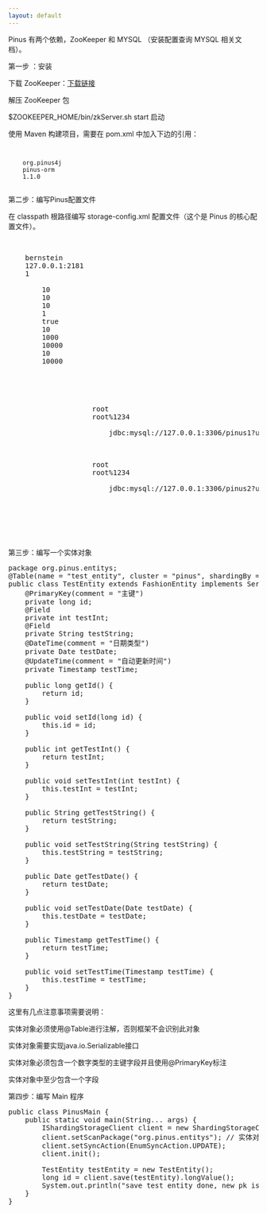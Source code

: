 ```yaml
---
layout: default
---
```

Pinus 有两个依赖，ZooKeeper 和 MYSQL （安装配置查询 MYSQL 相关文档）。

第一步 ：安装

下载 ZooKeeper：[下载链接](http://www.apache.org/dyn/closer.cgi/zookeeper/)

解压 ZooKeeper 包

$ZOOKEEPER_HOME/bin/zkServer.sh start 启动

使用 Maven 构建项目，需要在 pom.xml 中加入下边的引用：

<code xml>
<dependency>
    <groupId>org.pinus4j</groupId>
    <artifactId>pinus-orm</artifactId>
    <version>1.1.0</version>
</dependency>
</code>

第二步：编写Pinus配置文件

在 classpath 根路径编写 storage-config.xml 配置文件（这个是 Pinus 的核心配置文件）。

<pre>
<?xml version="1.0" encoding="UTF-8" ?>
<storage-config>
	<db.cluster.hash.algo>bernstein</db.cluster.hash.algo>
	<db.cluster.zk>127.0.0.1:2181</db.cluster.zk>
	<db.cluster.generateid.batch>1</db.cluster.generateid.batch>
	<db-connection-pool catalog="app">
		<maxActive>10</maxActive>
		<minIdle>10</minIdle>
		<maxIdle>10</maxIdle>
		<initialSize>1</initialSize>
		<removeAbandoned>true</removeAbandoned>
		<removeAbandonedTimeout>10</removeAbandonedTimeout>
		<maxWait>1000</maxWait>
		<timeBetweenEvictionRunsMillis>10000</timeBetweenEvictionRunsMillis>
		<numTestsPerEvictionRun>10</numTestsPerEvictionRun>
		<minEvictableIdleTimeMillis>10000</minEvictableIdleTimeMillis>
	</db-connection-pool>
	<cluster name="pinus" catalog="mysql">
		<region capacity="1-30000000">
			<master>
				<sharding>
					<db.username>root</db.username>
					<db.password>root%1234</db.password>
					<db.url>
						jdbc:mysql://127.0.0.1:3306/pinus1?useUnicode=true&amp;characterEncoding=UTF-8&amp;zeroDateTimeBehavior=convertToNull&amp;transformedBitIsBoolean=true
					</db.url>
				</sharding>
				<sharding>
					<db.username>root</db.username>
					<db.password>root%1234</db.password>
					<db.url>
						jdbc:mysql://127.0.0.1:3306/pinus2?useUnicode=true&amp;characterEncoding=UTF-8&amp;zeroDateTimeBehavior=convertToNull&amp;transformedBitIsBoolean=true
					</db.url>
				</sharding>
			</master>
		</region>
	</cluster>
</storage-config>
</pre>
第三步：编写一个实体对象

<pre>
package org.pinus.entitys;
@Table(name = "test_entity", cluster = "pinus", shardingBy = "testInt", shardingNum = 3, cache = true)
public class TestEntity extends FashionEntity implements Serializable {
    @PrimaryKey(comment = "主键")
    private long id;
    @Field
    private int testInt;
    @Field
    private String testString;
    @DateTime(comment = "日期类型")
    private Date testDate;
    @UpdateTime(comment = "自动更新时间")
    private Timestamp testTime;

    public long getId() {
        return id;
    }

    public void setId(long id) {
        this.id = id;
    }

    public int getTestInt() {
        return testInt;
    }

    public void setTestInt(int testInt) {
        this.testInt = testInt;
    }

    public String getTestString() {
        return testString;
    }

    public void setTestString(String testString) {
        this.testString = testString;
    }

    public Date getTestDate() {
        return testDate;
    }

    public void setTestDate(Date testDate) {
        this.testDate = testDate;
    }

    public Timestamp getTestTime() {
        return testTime;
    }

    public void setTestTime(Timestamp testTime) {
        this.testTime = testTime;
    }
}
</pre>
这里有几点注意事项需要说明：

实体对象必须使用@Table进行注解，否则框架不会识别此对象

实体对象需要实现java.io.Serializable接口

实体对象必须包含一个数字类型的主键字段并且使用@PrimaryKey标注

实体对象中至少包含一个字段

第四步：编写 Main 程序

<pre>
public class PinusMain {
    public static void main(String... args) {
        IShardingStorageClient client = new ShardingStorageClientImpl();
        client.setScanPackage("org.pinus.entitys"); // 实体对象的包名
        client.setSyncAction(EnumSyncAction.UPDATE);
        client.init();

        TestEntity testEntity = new TestEntity();
        long id = client.save(testEntity).longValue();
        System.out.println("save test entity done, new pk is " + id);
    }
}
</pre>
